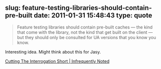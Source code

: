 slug: feature-testing-libraries-should-contain-pre-built
date: 2011-01-31 15:48:43
type: quote
---

> Feature testing libraries should contain pre-built caches — the kind that come with the library, not the kind that get built on the client — but they should only be consulted for UA versions that you know you know.

Interesting idea. Might think about this for Jasy.

 [Cutting The Interrogation Short | Infrequently Noted](http://infrequently.org/2011/01/cutting-the-interrogation-short/)
